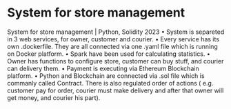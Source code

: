 # System for store management
System for store management | Python, Solidity 2023
• System is separeted in 3 web services, for owner, customer and courier.
• Every service has its own .dockerfile. They are all connected via one .yaml file which is running on Docker platform.
• Spark have been used for calculating statistics.
• Owner has functions to configure store, customer can buy stuff, and courier can delivery them.
• Payment is executing via Ethereum Blockchain platform.
• Python and Blockchain are connected via .sol file which is commanly called Contract. There is also regulated order of
actions ( e.g. customer pay for order, courier must make delivery and after that owner will get money, and courier his
part).
